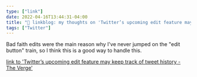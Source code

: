 ```yaml
---
type: ["link"]
date: 2022-04-16T13:44:31-04:00
title: "🔗 linkblog: my thoughts on 'Twitter’s upcoming edit feature may keep track of tweet history - The Verge'"
tags: ["Twitter"]
---
```

Bad faith edits were the main reason why I've never jumped on the "edit button" train, so I think this is a good way to handle this.
 
[link to 'Twitter’s upcoming edit feature may keep track of tweet history - The Verge'](https://www.theverge.com/2022/4/16/23028111/twitter-upcoming-edit-button-tweet-history)
